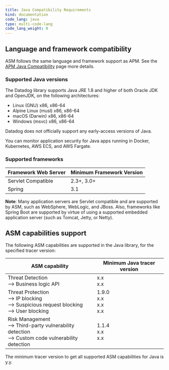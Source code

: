 ```yaml
---
title: Java Compatibility Requirements 
kind: documentation
code_lang: java
type: multi-code-lang
code_lang_weight: 0
---
```


## Language and framework compatibility

ASM follows the same language and framework support as APM. See the [APM Java Compatibility][1] page more details. 

### Supported Java versions

The Datadog library supports Java JRE 1.8 and higher of both Oracle JDK and OpenJDK, on the following architectures:
- Linux (GNU) x86, x86-64
- Alpine Linux (musl) x86, x86-64
- macOS (Darwin) x86, x86-64
- Windows (msvc) x86, x86-64

Datadog does not officially support any early-access versions of Java.

You can monitor application security for Java apps running in Docker, Kubernetes, AWS ECS, and AWS Fargate.

### Supported frameworks

| Framework Web Server    | Minimum Framework Version   |
| ----------------------- | --------------------------- |
| Servlet Compatible      | 2.3+, 3.0+                  |
| Spring                  | 3.1                         |

**Note**: Many application servers are Servlet compatible and are supported by ASM, such as WebSphere, WebLogic, and JBoss. Also, frameworks like Spring Boot are supported by virtue of using a supported embedded application server (such as Tomcat, Jetty, or Netty).


## ASM capabilities support

The following ASM capabilities are supported in the Java library, for the specified tracer version:

| ASM capability                   | Minimum Java tracer version |
| -------------------------------- | ----------------------------|
| Threat Detection <br/> --> Business logic API  | x.x <br/>x.x   |
| Threat Protection <br/> --> IP blocking <br/> --> Suspicious request blocking <br> --> User blocking   | 1.9.0<br/>x.x<br/>x.x<br/>x.x     |
| Risk Management <br/> --> Third-party vulnerability detection <br/> --> Custom code vulnerability detection | 1.1.4 <br/>x.x<br/>x.x |

The minimum tracer version to get all supported ASM capabilities for Java is y.y.

[1]: /tracing/trace_collection/compatibility/java/
